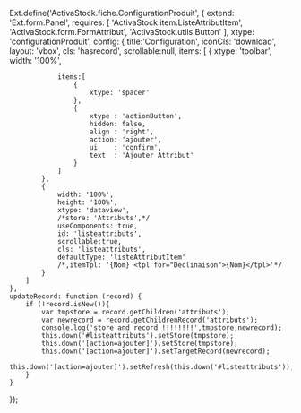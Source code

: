Ext.define('ActivaStock.fiche.ConfigurationProduit', {
    extend: 'Ext.form.Panel',
    requires: [
        'ActivaStock.item.ListeAttributItem',
        'ActivaStock.form.FormAttribut',
        'ActivaStock.utils.Button'
    ],
    xtype: 'configurationProduit',
    config: {
        title:'Configuration',
        iconCls: 'download',
        layout: 'vbox',
        cls: 'hasrecord',
        scrollable:null,
        items: [
            {
                xtype: 'toolbar',
                width: '100%',

                items:[
                    {
                        xtype: 'spacer'  
                    },
                    {
                        xtype : 'actionButton',
                        hidden: false,
                        align : 'right',
                        action: 'ajouter',
                        ui    : 'confirm',
                        text  : 'Ajouter Attribut'
                    }
                ]
            },
            {
                width: '100%',
                height: '100%',
                xtype: 'dataview',
                /*store: 'Attributs',*/
                useComponents: true,
                id: 'listeattributs',
                scrollable:true,
                cls: 'listeattributs',
                defaultType: 'listeAttributItem'
                /*,itemTpl: '{Nom} <tpl for="Declinaison">{Nom}</tpl>'*/
            }
        ]
    },
    updateRecord: function (record) {
        if (!record.isNew()){
            var tmpstore = record.getChildren('attributs');
            var newrecord = record.getChildrenRecord('attributs');
            console.log('store and record !!!!!!!!',tmpstore,newrecord);
            this.down('#listeattributs').setStore(tmpstore);
            this.down('[action=ajouter]').setStore(tmpstore);
            this.down('[action=ajouter]').setTargetRecord(newrecord);
            this.down('[action=ajouter]').setRefresh(this.down('#listeattributs'));
        }
    }
});
